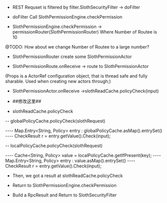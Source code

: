 - REST Requset is filtered by filter.SlothSecurityFilter -> doFilter

- doFilter Call SlothPermissionEngine.checkPermission

- SlothPermissionEngine.checkPermission -> permissionRouter(SlothPermissionRouter) Where Number of Routee is 10

@TODO: How about we change Number of Routee to a large number?

- SlothPermissionRouter create some SlothPermissionActor

- SlothPermissionRoute.onReceive -> route to SlothPermissionActor

(Props is a ActorRef configuration object, that is thread safe and fully sharable. Used when creating new actors through;)

- SlothPermissionActor.onReceive ->slothReadCache.policyCheck(input)

- ##修改这里##

- slothReadCache.policyCheck

-- globalPolicyCache.policyCheck(slothRequest)

---- Map.Entry<String, Policy> entry : globalPolicyCache.asMap().entrySet()
---- CheckResult r = entry.getValue().Check(input);

-- localPolicyCache.policyCheck(slothRequest)

---- Cache<String, Policy> value = localPolicyCache.getIfPresent(key);
---- Map.Entry<String, Policy> entry : value.asMap().entrySet()
---- CheckResult r = entry.getValue().Check(input);

- Then, we got a result at slothReadCache.policyCheck

- Return to SlothPermissionEngine.checkPermission

- Build a RpcResult and Return to SlothSecurityFilter